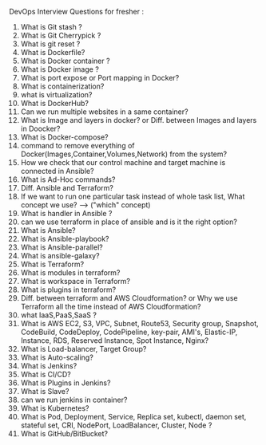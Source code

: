 DevOps Interview Questions for fresher :

1. What is Git stash ?
2. What is Git Cherrypick ?
3. What is git reset ?
4. What is Dockerfile?
5. What is Docker container ?
6. What is Docker image ?
7. What is port expose or Port mapping in Docker?
8. What is containerization?
9. what is virtualization?
10. What is DockerHub?
11. Can we run multiple websites in a same container?
12. What is Image and layers in docker? or Diff. between Images and layers in Doocker?
13. What is Docker-compose?
14. command to remove everything of Docker(Images,Container,Volumes,Network) from the system?
15. How we check that our control machine and target machine is connected in Ansible?
16. What is Ad-Hoc commands?
17. Diff. Ansible and Terraform?
18. If we want to run one particular task instead of whole task list, What concept we use? --> ("which" concept) 
19. What is handler in Ansible ?
20. can we use terraform in place of ansible and is it the right option?
21. What is Ansible?
22. What is Ansible-playbook?
23. What is Ansible-parallel?
24. What is ansible-galaxy?
25. What is Terraform?
26. What is modules in terraform?
27. What is workspace in Terraform?
28. What is plugins in terraform?
29. Diff. between terraform and AWS Cloudformation? or Why we use Terraform all the time instead of AWS Cloudformation?
30. what IaaS,PaaS,SaaS ?
31. What is AWS EC2, S3, VPC, Subnet, Route53, Security group, Snapshot, CodeBuild, CodeDeploy, CodePipeline, key-pair, AMI's, Elastic-IP, Instance, RDS, Reserved Instance, Spot Instance, Nginx?
32. What is Load-balancer, Target Group?
33. What is Auto-scaling?
34. What is Jenkins?
35. What is CI/CD?
36. What is Plugins in Jenkins?
37. What is Slave?
38. can we run jenkins in container?
39. What is Kubernetes?
40. What is Pod, Deployment, Service, Replica set, kubectl, daemon set, stateful set, CRI, NodePort, LoadBalancer, Cluster, Node ?
41. What is GitHub/BitBucket?
